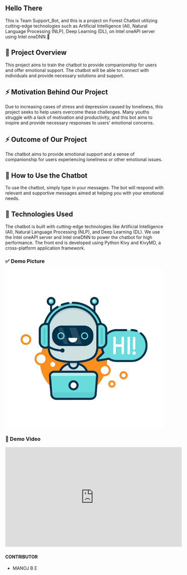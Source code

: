 <h2>Hello There</h2>

This is Team Support_Bot, and this is a project on Forest Chatbot utilizing cutting-edge technologies such as Artificial Intelligence (AI), Natural Language Processing (NLP), Deep Learning (DL), on Intel oneAPI server using Intel oneDNN.👨

## 👯 Project Overview

This project aims to train the chatbot to provide companionship for users and offer emotional support. The chatbot will be able to connect with individuals and provide necessary solutions and support.

## ⚡ Motivation Behind Our Project

Due to increasing cases of stress and depression caused by loneliness, this project seeks to help users overcome these challenges. Many youths struggle with a lack of motivation and productivity, and this bot aims to inspire and provide necessary responses to users' emotional concerns.

## ⚡ Outcome of Our Project

The chatbot aims to provide emotional support and a sense of companionship for users experiencing loneliness or other emotional issues.

## 🤖 How to Use the Chatbot

To use the chatbot, simply type in your messages. The bot will respond with relevant and supportive messages aimed at helping you with your emotional needs.

## 🚀 Technologies Used

The chatbot is built with cutting-edge technologies like Artificial Intelligence (AI), Natural Language Processing (NLP), and Deep Learning (DL). We use the Intel oneAPI server and Intel oneDNN to power the chatbot for high performance. The front end is developed using Python Kivy and KivyMD, a cross-platform application framework.

### ✅ Demo Picture
<img src="assets/chatbot.png" alt="Chatbot Demo"/>

### 🎥 Demo Video
<iframe width="560" height="315" src="https://www.youtube.com/embed/PS9Vq3FfqcM" frameborder="0" allow="accelerometer; autoplay; encrypted-media; gyroscope; picture-in-picture" allowfullscreen></iframe>

#### CONTRIBUTOR
- MANOJ B E
